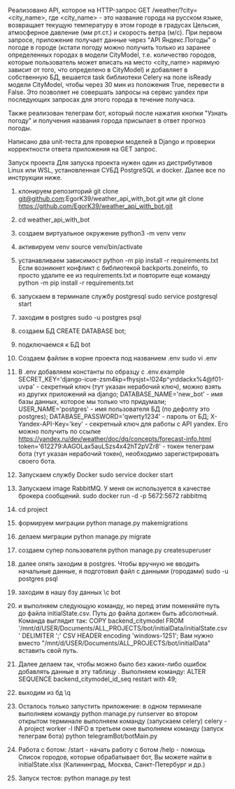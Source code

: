 Реализовано API, которое на HTTP-запрос GET /weather/?city=<city_name>, где 
<city_name> - это название города на русском языке, возвращает текущую 
температуру в этом городе в градусах Цельсия, атмосферное давление (мм рт.ст.) и
скорость ветра (м/с). При первом запросе, приложение получает данные через "API Яндекс.Погоды" 
о погоде в городе (кстати погоду можно получить только из заранее определенных городах
в модели CityModel, т.е. количество городов, которые пользователь может вписать на место <city_name>
нарямую зависит от того, что определено в CityModel) и добавляет в собственную БД, вешается task библиотеки 
Celery на поле isReady модели  CityModel, чтобы через 30 мин из положения True, перевести в False. 
Это позволяет не совершать запросы на сервис yandex при последующих запросах для этого города в течение получаса.


Также реализован телеграм бот, который после нажатия кнопки "Узнать погоду" и получения названия города
присылает в ответ прогноз погоды.

Написано два unit-теста для проверки моделей в Django и проверки корректности ответа приложения на GET запрос.

Запуск проекта
Для запуска проекта нужен один из дистрибутивов Linux или WSL, установленная СУБД PostgreSQL и docker.
Далее все по инструкции ниже.
1. клонируем репозиторий
git clone git@github.com:EgorK39/weather_api_with_bot.git или git clone https://github.com/EgorK39/weather_api_with_bot.git
2. cd weather_api_with_bot
3. создаем виртуальное окружение
python3 -m venv venv
4. активируем venv
source venv/bin/activate
5. устанавливаем зависимост
python -m pip install -r requirements.txt
Если возникнет конфликт с библиотекой backports.zoneinfo, то просто удалите ее из requirements.txt и повторите еще 
команду python -m pip install -r requirements.txt
6. запускаем в терминале службу postgresql
sudo service postgresql start
7. заходим в postgres
sudo -u postgres psql
8. создаем БД
CREATE DATABASE bot;
9. подключаемся к БД bot
10. Создаем файлик в корне проекта под названием .env
sudo vi .env
11. В .env добавляем константы по образцу с .env.example
SECRET_KEY='django-icue-zsm4kp=fhysjst=!024p^yrddackx%4@f01-uvpa' - секретный ключ (тут указан нерабочий ключ), можно взять из других приложений на django;
DATABASE_NAME='new_bot' - имя базы данных, которое мы только что придумали;
USER_NAME='postgres' - имя пользователя БД (по дефолту это postgres);
DATABASE_PASSWORD='qwerty1234' - пароль от БД;
X-Yandex-API-Key='key' - секретный ключ для работы с API yandex.
Его можно получить по ссылке https://yandex.ru/dev/weather/doc/dg/concepts/forecast-info.html
token='612279:AAGOLax5auLSzs4x42hT2pVZr8' - токен телеграм бота (тут указан нерабочий токен), необходимо зарегистрировать своего бота.
12. Запускаем службу Docker
sudo service docker start
13. Запускаем image RabbitMQ. У меня он используется в качестве брокера сообщений.
sudo docker run -d -p 5672:5672 rabbitmq
14. cd project
15. формируем  миграции 
python manage.py makemigrations
16. делаем миграции
python manage.py migrate
17. создаем супер пользователя
python manage.py createsuperuser
18. далее опять заходим в postgres. Чтобы вручную не вводить начальные данные, я подготовил файл с данными (городами)
sudo -u postgres psql
19. заходим в нашу бзу данных
\c bot
20. и выполняем следующую команду, но перед этим поменяйте путь до файла initialState.csv. Путь до файла должен быть абсолютный.
Команда выглядит так: COPY backend_citymodel FROM '/mnt/d/USER/Documents/ALL_PROJECTS/bot/initialData/initialState.csv' DELIMITER ';' CSV HEADER encoding 'windows-1251';
Вам нужно вместо "/mnt/d/USER/Documents/ALL_PROJECTS/bot/initialData" вставить свой путь.
21. Далее делаем так, чтобы можно было без каких-либо ошибок добавлять данные в эту таблицу . Выполняем команду:
ALTER SEQUENCE backend_citymodel_id_seq restart with 49;
22. выходим из бд
\q
23. Осталось только запустить приложение:
в одном терминале выполняем команду 
python manage.py runserver
во втором открытом терминале выполняем команду (запускаем celery)
celery -A project worker -l INFO
в третьем окне выполняем команду (запуск телеграм бота)
python telegramBot/botMain.py

24. Работа с ботом:
/start - начать работу с ботом
/help - помощь
Список городов, которые обрабатывает бот, Вы можете найти в initialState.xlsx (Калининград, Москва, Санкт-Петербург и др.)
25. Запуск тестов:
python manage.py test